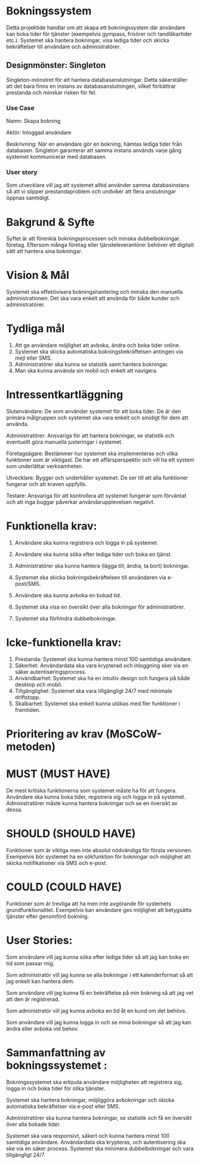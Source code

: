 # Bokningssystem
Detta projektide handlar om att skapa ett bokningssystem där användare kan boka tider för tjänster (exempelvis gympass, frisörer och tandläkartider etc.).
Systemet ska hantera bokningar, visa lediga tider och skicka bekräftelser till användare och administratörer.

## Designmönster: Singleton
Singleton-mönstret för att hantera databasanslutningar. Detta säkerställer att det bara finns en instans av databasanslutningen, vilket förbättrar prestanda och minskar risken för fel.

### Use Case
Namn: Skapa bokning

Aktör: Inloggad användare

Beskrivning: När en användare gör en bokning, hämtas lediga tider från databasen. Singleton garanterar att samma instans används varje gång systemet kommunicerar med databasen.

### User story
Som utvecklare
vill jag att systemet alltid använder samma databasinstans
så att vi slipper prestandaproblem och undviker att flera anslutningar öppnas samtidigt.

# Bakgrund & Syfte
 Syftet är att förenkla bokningsprocessen och minska dubbelbokningar. företag. Eftersom många företag eller tjänsteleverantörer behöver ett digitalt sätt att hantera sina bokningar. 

#  Vision & Mål
Systemet ska effektivisera bokningshantering och minska den manuella administrationen. Det ska vara enkelt att använda för både kunder och administratörer.

# Tydliga mål 
1. Att ge användare möjlighet att avboka, ändra och boka tider online.
2. Systemet ska skicka automatiska bokningsbekräftelsen antingen via mejl eller SMS.
3. Administratörer ska kunna se statistik samt hantera bokningar.
4. Man ska kunna använda sin mobil och enkelt att navigera.

# Intressentkartläggning
Slutanvändare: De som använder systemet för att boka tider. De är den primära målgruppen och systemet ska vara enkelt och smidigt för dem att använda.

Administratörer: Ansvariga för att hantera bokningar, se statistik och eventuellt göra manuella justeringar i systemet.

Företagsägare: Bestämmer hur systemet ska implementeras och vilka funktioner som är viktigast. De har ett affärsperspektiv och vill ha ett system som underlättar verksamheten.

Utvecklare: Bygger och underhåller systemet. De ser till att alla funktioner fungerar och att kraven uppfylls.

Testare: Ansvariga för att kontrollera att systemet fungerar som förväntat och att inga buggar påverkar användarupplevelsen negativt.

# Funktionella krav:
1. Användare ska kunna registrera och logga in på systemet.

2. Användare ska kunna söka efter lediga tider och boka en tjänst.

3. Administratörer ska kunna hantera (lägga till, ändra, ta bort) bokningar.

4. Systemet ska skicka bokningsbekräftelsen till användaren via e-post/SMS.

5. Användare ska kunna avboka en bokad tid.

6. Systemet ska visa en översikt över alla bokningar för administratörer.

7. Systemet ska förhindra dubbelbokningar.

# Icke-funktionella krav:
1. Prestanda: Systemet ska kunna hantera minst 100 samtidiga användare.
2. Säkerhet: Användardata ska vara krypterad och inloggning sker via en säker autentiseringsprocess.
3. Användbarhet: Systemet ska ha en intuitiv design och fungera på både desktop och mobil.
4. Tillgänglighet: Systemet ska vara tillgängligt 24/7 med minimala driftstopp.
5. Skalbarhet: Systemet ska enkelt kunna utökas med fler funktioner i framtiden.

# Prioritering av krav (MoSCoW-metoden)

# MUST (MUST HAVE)
De mest kritiska funktionerna som systemet måste ha för att fungera. Användare ska kunna boka tider, registrera sig och logga in på systemet. Administratörer måste kunna hantera bokningar och se en översikt av dessa.


# SHOULD (SHOULD HAVE)
Funktioner som är viktiga men inte absolut nödvändiga för första versionen. Exempelvis bör systemet ha en sökfunktion för bokningar och möjlighet att skicka notifikationer via SMS och e-post.


# COULD (COULD HAVE)
Funktioner som är trevliga att ha men inte avgörande för systemets grundfunktionalitet. Exempelvis kan användare ges möjlighet att betygsätta tjänster efter genomförd bokning.

# User Stories:
Som användare vill jag kunna söka efter lediga tider så att jag kan boka en tid som passar mig.

Som administratör vill jag kunna se alla bokningar i ett kalenderformat så att jag enkelt kan hantera dem.

Som användare vill jag kunna få en bekräftelse på min bokning så att jag vet att den är registrerad.

Som administratör vill jag kunna avboka en tid åt en kund om det behövs.

Som användare vill jag kunna logga in och se mina bokningar så att jag kan ändra eller avboka vid behov.

# Sammanfattning av bokningssystemet : 
Bokningssystemet ska erbjuda användare möjligheten att registrera sig, logga in och boka tider för olika tjänster.

Systemet ska hantera bokningar, möjliggöra avbokningar och skicka automatiska bekräftelser via e-post eller SMS.

Administratörer ska kunna hantera bokningar, se statistik och få en översikt över alla bokade tider.

Systemet ska vara responsivt, säkert och kunna hantera minst 100 samtidiga användare. Användardata ska krypteras, och autentisering ska ske via en säker process. Systemet ska minimera dubbelbokningar och vara tillgängligt 24/7.





